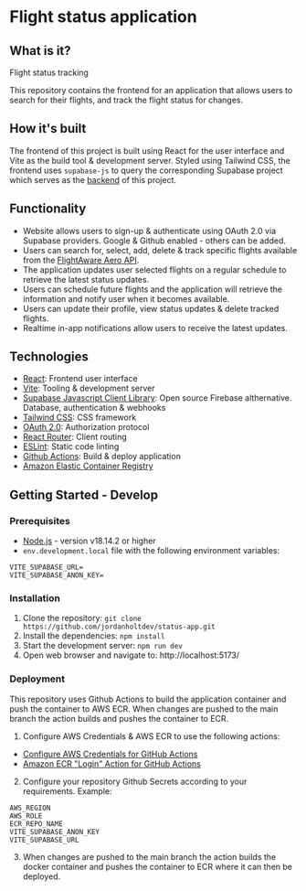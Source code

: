 # Flight status application

## What is it?

Flight status tracking

This repository contains the frontend for an application that allows users to search for their flights, and track the flight status for changes.

## How it's built

The frontend of this project is built using React for the user interface and Vite as the build tool & development server. Styled using Tailwind CSS, the frontend uses `supabase-js` to query the corresponding Supabase project which serves as the [backend](https://github.com/jordanholtdev/status-app-supabase) of this project.

## Functionality

-   Website allows users to sign-up & authenticate using OAuth 2.0 via Supabase providers. Google & Github enabled - others can be added.
-   Users can search for, select, add, delete & track specific flights available from the [FlightAware Aero API](https://flightaware.com/commercial/aeroapi/).
-   The application updates user selected flights on a regular schedule to retrieve the latest status updates.
-   Users can schedule future flights and the application will retrieve the information and notify user when it becomes available.
-   Users can update their profile, view status updates & delete tracked flights.
-   Realtime in-app notifications allow users to receive the latest updates.

## Technologies

-   [React](https://react.dev/): Frontend user interface
-   [Vite](https://vitejs.dev/): Tooling & development server
-   [Supabase Javascript Client Library](https://supabase.com/docs/reference/javascript/installing): Open source Firebase althernative. Database, authentication & webhooks
-   [Tailwind CSS](https://tailwindcss.com/): CSS framework
-   [OAuth 2.0](https://oauth.net/2/): Authorization protocol
-   [React Router](https://reactrouter.com): Client routing
-   [ESLint](https://eslint.org): Static code linting
-   [Github Actions](https://docs.github.com/en/actions): Build & deploy application
-   [Amazon Elastic Container Registry](https://aws.amazon.com/ecr/)

## Getting Started - Develop

### Prerequisites

-   [Node.js](https://nodejs.org/) - version v18.14.2 or higher
-   `env.development.local` file with the following environment variables:

```
VITE_SUPABASE_URL=
VITE_SUPABASE_ANON_KEY=
```

### Installation

1. Clone the repository: `git clone https://github.com/jordanholtdev/status-app.git`
2. Install the dependencies: `npm install`
3. Start the development server: `npm run dev`
4. Open web browser and navigate to: http://localhost:5173/

### Deployment

This repository uses Github Actions to build the application container and push the container to AWS ECR. When changes are pushed to the main branch the action builds and pushes the container to ECR.

1. Configure AWS Credentials & AWS ECR to use the following actions:

-   [Configure AWS Credentials for GitHub Actions](https://github.com/aws-actions/configure-aws-credentials#configure-aws-credentials-for-github-actions)
-   [Amazon ECR "Login" Action for GitHub Actions](https://github.com/aws-actions/amazon-ecr-login#aws-credentials)

2. Configure your repository Github Secrets according to your requirements. Example:

```
AWS_REGION
AWS_ROLE
ECR_REPO_NAME
VITE_SUPABASE_ANON_KEY
VITE_SUPABASE_URL
```

3. When changes are pushed to the main branch the action builds the docker container and pushes the container to ECR where it can then be deployed.
